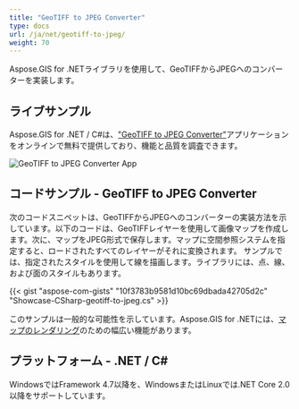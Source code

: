 ```yaml
---
title: "GeoTIFF to JPEG Converter"
type: docs
url: /ja/net/geotiff-to-jpeg/
weight: 70
---
```


Aspose.GIS for .NETライブラリを使用して、GeoTIFFからJPEGへのコンバーターを実装します。

## **ライブサンプル**

Aspose.GIS for .NET / C#は、["GeoTIFF to JPEG Converter"](https://products.aspose.app/gis/viewer/geotiff-to-jpeg)アプリケーションをオンラインで無料で提供しており、機能と品質を調査できます。

![GeoTIFF to JPEG Converter App](viewer.png)

## **コードサンプル - GeoTIFF to JPEG Converter**

次のコードスニペットは、GeoTIFFからJPEGへのコンバーターの実装方法を示しています。以下のコードは、GeoTIFFレイヤーを使用して画像マップを作成します。次に、マップをJPEG形式で保存します。マップに空間参照システムを指定すると、ロードされたすべてのレイヤーがそれに変換されます。
サンプルでは、指定されたスタイルを使用して線を描画します。ライブラリには、点、線、および面のスタイルもあります。

{{< gist "aspose-com-gists" "10f3783b9581d10bc69dbada42705d2c" "Showcase-CSharp-geotiff-to-jpeg.cs" >}}

このサンプルは一般的な可能性を示しています。Aspose.GIS for .NETには、[マップのレンダリング](https://docs.aspose.com/gis/net/map-rendering/)のための幅広い機能があります。

## **プラットフォーム - .NET / C#**

WindowsではFramework 4.7以降を、WindowsまたはLinuxでは.NET Core 2.0以降をサポートしています。

